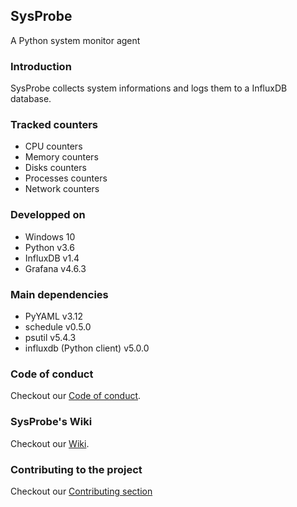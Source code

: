 ## SysProbe

A Python system monitor agent

### Introduction

SysProbe collects system informations and logs them to a InfluxDB database.

### Tracked counters

- CPU counters
- Memory counters
- Disks counters
- Processes counters
- Network counters

### Developped on

- Windows 10
- Python v3.6
- InfluxDB v1.4
- Grafana v4.6.3

### Main dependencies

- PyYAML v3.12
- schedule v0.5.0
- psutil v5.4.3
- influxdb (Python client) v5.0.0
    
### Code of conduct

Checkout our [Code of conduct](CODE_OF_CONDUCT.md).

### SysProbe's Wiki

Checkout our [Wiki](https://github.com/thierrydecker/sysprobe/wiki).

### Contributing to the project

Checkout our [Contributing section](CONTRIBUTING.md)